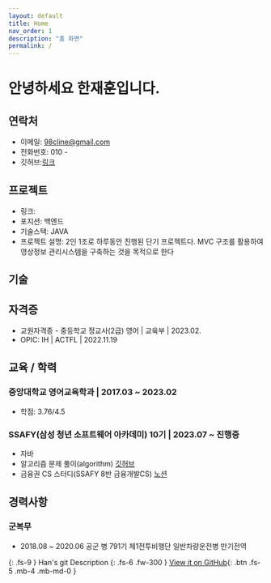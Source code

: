 ```yaml
---
layout: default
title: Home
nav_order: 1
description: "홈 화면"
permalink: /
---
```


# 안녕하세요 한재훈입니다.

## 연락처

- 이메일: 98cline@gmail.com
- 전화번호: 010 - 
- 깃허브:[링크](https://github.com/Han)

## 프로젝트

- 링크: 
- 포지션: 백엔드
- 기술스택: JAVA
- 프로젝트 설명: 2인 1조로 하루동안 진행된 단기 프로젝트다. MVC 구조를 활용하여 영상정보 관리시스템을 구축하는 것을 목적으로 한다

## 기술

## 자격증

- 교원자격증 - 중등학교 정교사(2급) 영어 | 교육부 | 2023.02.
- OPIC: IH | ACTFL | 2022.11.19

## 교육 / 학력

### 중앙대학교 영어교육학과 | 2017.03 ~ 2023.02

- 학점: 3.76/4.5

### SSAFY(삼성 청년 소프트웨어 아카데미) 10기 | 2023.07 ~ 진행중

- 자바
- 알고리즘 문제 풀이(algorithm) [깃허브](https://github.com/HunTeac/algorithm)
- 금융권 CS 스터디(SSAFY 8반 금융개발CS) [노션](https://www.notion.so/a6c0516ca3344261bc4a72b9a0b30b2f?v=26f7624d59ba4133a1910cb4939b2206)

## 경력사항

### 군복무

- 2018.08 ~ 2020.06 공군 병 791기 제1전투비행단 일반차량운전병 만기전역

{: .fs-9 }
Han's git Description
{: .fs-6 .fw-300 }
[View it on GitHub](https://github.com/HunTeac){: .btn .fs-5 .mb-4 .mb-md-0 }
